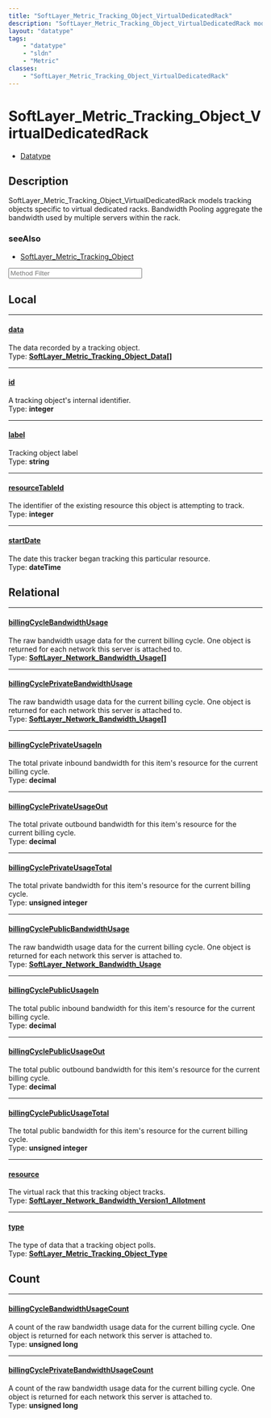 ```yaml
---
title: "SoftLayer_Metric_Tracking_Object_VirtualDedicatedRack"
description: "SoftLayer_Metric_Tracking_Object_VirtualDedicatedRack models tracking objects specific to virtual dedicated racks. Bandw... "
layout: "datatype"
tags:
    - "datatype"
    - "sldn"
    - "Metric"
classes:
    - "SoftLayer_Metric_Tracking_Object_VirtualDedicatedRack"
---
```


# SoftLayer_Metric_Tracking_Object_VirtualDedicatedRack
<div id='service-datatype'>
    <ul id='sldn-reference-tabs'>
        <li id='datatype'> <a href='/reference/datatypes/SoftLayer_Metric_Tracking_Object_VirtualDedicatedRack' >Datatype</a></li>
    </ul>
</div>

## Description 
SoftLayer_Metric_Tracking_Object_VirtualDedicatedRack models tracking objects specific to virtual dedicated racks. Bandwidth Pooling aggregate the bandwidth used by multiple servers within the rack. 



### seeAlso

* [SoftLayer_Metric_Tracking_Object](/reference/services/SoftLayer_Metric_Tracking_Object )




<!-- Service Filer BEGIN -->
<div class="view-filters">
        <div class="clearfix">
            <div class="search-input-box">
                <input placeholder="Method Filter" onkeyup="titleSearch(inputId='prop-input', divId='properties', elementClass='prop-row')" 
                    type="text" id="prop-input" value="" size="30" maxlength="128" class="form-text">
            </div>
        </div>
</div>
<!-- Service Filer END -->

<div id="properties" class="content">
<div id="localProperties" class="prop-content" >

## Local
-----
[data]: #data
#### [data]
The data recorded by a tracking object.   
<span class="type-label">Type: </span>**<a href='/reference/datatypes/SoftLayer_Metric_Tracking_Object_Data'>SoftLayer_Metric_Tracking_Object_Data[] </a>**

-----
[id]: #id
#### [id]
A tracking object's internal identifier.   
<span class="type-label">Type: </span>**integer**

-----
[label]: #label
#### [label]
Tracking object label   
<span class="type-label">Type: </span>**string**

-----
[resourceTableId]: #resourcetableid
#### [resourceTableId]
The identifier of the existing resource this object is attempting to track.   
<span class="type-label">Type: </span>**integer**

-----
[startDate]: #startdate
#### [startDate]
The date this tracker began tracking this particular resource.   
<span class="type-label">Type: </span>**dateTime**

</div>
<!-- LOCAL PROPERTY END -->

<div id="relationalProperties"  class="prop-content" >

## Relational
-----
[billingCycleBandwidthUsage]: #billingcyclebandwidthusage
#### [billingCycleBandwidthUsage]
The raw bandwidth usage data for the current billing cycle. One object is returned for each network this server is attached to.  
<span class="type-label">Type: </span>**<a href='/reference/datatypes/SoftLayer_Network_Bandwidth_Usage'>SoftLayer_Network_Bandwidth_Usage[] </a>**

-----
[billingCyclePrivateBandwidthUsage]: #billingcycleprivatebandwidthusage
#### [billingCyclePrivateBandwidthUsage]
The raw bandwidth usage data for the current billing cycle. One object is returned for each network this server is attached to.  
<span class="type-label">Type: </span>**<a href='/reference/datatypes/SoftLayer_Network_Bandwidth_Usage'>SoftLayer_Network_Bandwidth_Usage[] </a>**

-----
[billingCyclePrivateUsageIn]: #billingcycleprivateusagein
#### [billingCyclePrivateUsageIn]
The total private inbound bandwidth for this item's resource for the current billing cycle.  
<span class="type-label">Type: </span>**decimal**

-----
[billingCyclePrivateUsageOut]: #billingcycleprivateusageout
#### [billingCyclePrivateUsageOut]
The total private outbound bandwidth for this item's resource for the current billing cycle.  
<span class="type-label">Type: </span>**decimal**

-----
[billingCyclePrivateUsageTotal]: #billingcycleprivateusagetotal
#### [billingCyclePrivateUsageTotal]
The total private bandwidth for this item's resource for the current billing cycle.  
<span class="type-label">Type: </span>**unsigned integer**

-----
[billingCyclePublicBandwidthUsage]: #billingcyclepublicbandwidthusage
#### [billingCyclePublicBandwidthUsage]
The raw bandwidth usage data for the current billing cycle. One object is returned for each network this server is attached to.  
<span class="type-label">Type: </span>**<a href='/reference/datatypes/SoftLayer_Network_Bandwidth_Usage'>SoftLayer_Network_Bandwidth_Usage </a>**

-----
[billingCyclePublicUsageIn]: #billingcyclepublicusagein
#### [billingCyclePublicUsageIn]
The total public inbound bandwidth for this item's resource for the current billing cycle.  
<span class="type-label">Type: </span>**decimal**

-----
[billingCyclePublicUsageOut]: #billingcyclepublicusageout
#### [billingCyclePublicUsageOut]
The total public outbound bandwidth for this item's resource for the current billing cycle.  
<span class="type-label">Type: </span>**decimal**

-----
[billingCyclePublicUsageTotal]: #billingcyclepublicusagetotal
#### [billingCyclePublicUsageTotal]
The total public bandwidth for this item's resource for the current billing cycle.  
<span class="type-label">Type: </span>**unsigned integer**

-----
[resource]: #resource
#### [resource]
The virtual rack that this tracking object tracks.  
<span class="type-label">Type: </span>**<a href='/reference/datatypes/SoftLayer_Network_Bandwidth_Version1_Allotment'>SoftLayer_Network_Bandwidth_Version1_Allotment </a>**

-----
[type]: #type
#### [type]
The type of data that a tracking object polls.  
<span class="type-label">Type: </span>**<a href='/reference/datatypes/SoftLayer_Metric_Tracking_Object_Type'>SoftLayer_Metric_Tracking_Object_Type </a>**


## Count

-----
[billingCycleBandwidthUsageCount]: #billingcyclebandwidthusagecount
#### [billingCycleBandwidthUsageCount]
A count of the raw bandwidth usage data for the current billing cycle. One object is returned for each network this server is attached to.   
<span class="type-label">Type: </span>**unsigned long**


-----
[billingCyclePrivateBandwidthUsageCount]: #billingcycleprivatebandwidthusagecount
#### [billingCyclePrivateBandwidthUsageCount]
A count of the raw bandwidth usage data for the current billing cycle. One object is returned for each network this server is attached to.   
<span class="type-label">Type: </span>**unsigned long**

</div>


